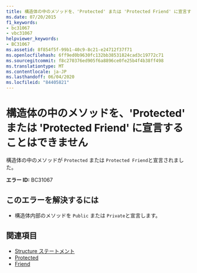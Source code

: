 ```yaml
---
title: 構造体の中のメソッドを、'Protected' または 'Protected Friend' に宣言することはできません
ms.date: 07/20/2015
f1_keywords:
- bc31067
- vbc31067
helpviewer_keywords:
- BC31067
ms.assetid: 8f854f5f-99b1-40c9-8c21-e24712f37f71
ms.openlocfilehash: 6ff9ed0b9630fc132bb38531824cad3c19772c71
ms.sourcegitcommit: f8c270376ed905f6a8896ce0fe25b4f4b38ff498
ms.translationtype: MT
ms.contentlocale: ja-JP
ms.lasthandoff: 06/04/2020
ms.locfileid: "84405821"
---
```

# <a name="method-in-a-structure-cannot-be-declared-protected-or-protected-friend"></a>構造体の中のメソッドを、'Protected' または 'Protected Friend' に宣言することはできません
構造体の中のメソッドが `Protected` または `Protected Friend`と宣言されました。  
  
 **エラー ID:** BC31067  
  
## <a name="to-correct-this-error"></a>このエラーを解決するには  
  
- 構造体内部のメソッドを `Public` または `Private`と宣言します。  
  
## <a name="see-also"></a>関連項目

- [Structure ステートメント](../language-reference/statements/structure-statement.md)
- [Protected](../language-reference/modifiers/protected.md)
- [Friend](../language-reference/modifiers/friend.md)
